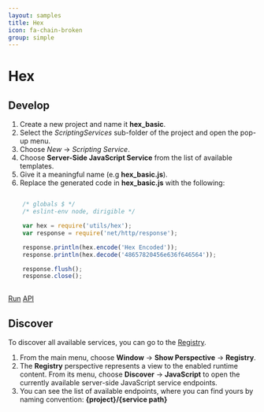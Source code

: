 ```yaml
---
layout: samples
title: Hex
icon: fa-chain-broken
group: simple
---
```


Hex
===

Develop
--

1. Create a new project and name it **hex_basic**.
2. Select the *ScriptingServices* sub-folder of the project and open the pop-up menu.
3. Choose *New* -> *Scripting Service*.
4. Choose **Server-Side JavaScript Service** from the list of available templates.
5. Give it a meaningful name (e.g **hex_basic.js**).
6. Replace the generated code in **hex_basic.js** with the following:

```javascript

	/* globals $ */
	/* eslint-env node, dirigible */

	var hex = require('utils/hex');
	var response = require('net/http/response');

	response.println(hex.encode('Hex Encoded'));
	response.println(hex.decode('48657820456e636f646564'));

	response.flush();
	response.close();
		
```

<div class="btn-toolbar pull-right">
	<a class="btn btn-warning" href="http://dirigible.eclipse.org/services/ui/anonymous.html?git=https://github.com/dirigiblelabs/sample_utils_hex_basic.git">Run</a>
	<a class="btn btn-info" href="http://www.dirigible.io/api/utils_hex.html">API</a>
</div>

Discover
--
To discover all available services, you can go to the [Registry](../help/registry.html).

1. From the main menu, choose **Window** -> **Show Perspective** -> **Registry**.
2. The **Registry** perspective represents a view to the enabled runtime content. From its menu, choose **Discover** -> **JavaScript** to open the currently available server-side JavaScript service endpoints.
3. You can see the list of available endpoints, where you can find yours by naming convention: **{project}/{service path}**
